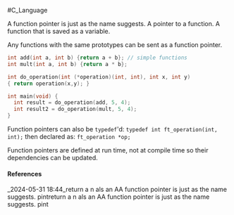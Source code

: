 #C_Language 

A function pointer is just as the name suggests. A pointer to a function. A function that is saved as a variable.

Any functions with the same prototypes can be sent as a function pointer.
```C
int add(int a, int b) {return a + b}; // simple functions
int mult(int a, int b) {return a * b};

int do_operation(int (*operation)(int, int), int x, int y)
{ return operation(x,y); } 

int main(void) {
  int result = do_operation(add, 5, 4);
  int result2 = do_operation(mult, 5, 4);
}
```

Function pointers can also be `typedef`'d:
`typedef int ft_operation(int, int);`
then declared as:
`ft_operation *op;`

Function pointers are defined at run time, not at compile time so their dependencies can be updated.
#### References


_2024-05-31 18:44_return a n als an AA function pointer is just as the name suggests.  pintreturn a n als an AA function pointer is just as the name suggests.  pint
<!--stackedit_data:
eyJoaXN0b3J5IjpbODk0OTYwNTEyLC05MDc4ODE5MjcsLTE3Mz
YyNzg2MzJdfQ==
-->
